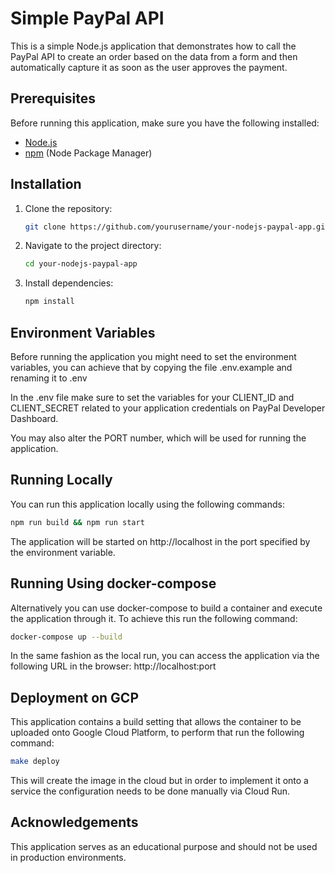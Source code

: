 # Simple PayPal API

This is a simple Node.js application that demonstrates how to call the PayPal API to create an order based on the data from a form and then automatically capture it as soon as the user approves the payment.

## Prerequisites

Before running this application, make sure you have the following installed:

- [Node.js](https://nodejs.org/)
- [npm](https://www.npmjs.com/) (Node Package Manager)

## Installation

1. Clone the repository:

    ```bash
    git clone https://github.com/yourusername/your-nodejs-paypal-app.git
    ```

2. Navigate to the project directory:

    ```bash
    cd your-nodejs-paypal-app
    ```

3. Install dependencies:

    ```bash
    npm install
    ```

## Environment Variables

Before running the application you might need to set the environment variables, you can achieve that by copying the file .env.example and renaming it to .env

In the .env file make sure to set the variables for your CLIENT_ID and CLIENT_SECRET related to your application credentials on PayPal Developer Dashboard.

You may also alter the PORT number, which will be used for running the application.

## Running Locally

You can run this application locally using the following commands:

  ```bash
  npm run build && npm run start
  ```
The application will be started on http://localhost in the port specified by the environment variable.

## Running Using docker-compose

Alternatively you can use docker-compose to build a container and execute the application through it. To achieve this run the following command:

```bash
docker-compose up --build
```

In the same fashion as the local run, you can access the application via the following URL in the browser: http://localhost:port

## Deployment on GCP

This application contains a build setting that allows the container to be uploaded onto Google Cloud Platform, to perform that run the following command:
  
  ```bash
  make deploy
  ```
This will create the image in the cloud but in order to implement it onto a service the configuration needs to be done manually via Cloud Run.

## Acknowledgements

This application serves as an educational purpose and should not be used in production environments.
